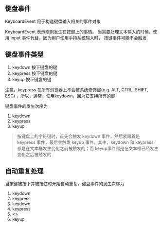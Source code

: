 
## 键盘事件
KeyboardEvent 用于构造键盘输入相关的事件对象

KeyboardEvent 表示刚刚发生在按键上的事情。 当需要处理文本输入的时候，使用 input 事件代替，因为用户使用手持系统输入时， 按键事件可能不会触发

## 键盘事件类型
1. keydown 按下键盘的键
2. keypress 按下键盘的键
3. keyup 按下键盘的键

注意，keypress 在所有浏览器上不会被系统修饰键(e.g. ALT, CTRL, SHIFT, ESC) ，所以，通常，使用keydown，因为它支持所有的键

键盘事件的发生次序为
1. keydown
2. keypress
3. keyup
> 按键盘上的字符键时，首先会触发 keydown 事件，然后紧跟着是 keypress 事件，最后会触发 keyup 事件。其中，keydown 和 keypress 都是在文本框发生变化之前被触发的；而 keyup事件则是在文本框已经发生变化之后被触发的

## 自动重复处理
当按键被按下并被按住时开始自动重复，键盘事件的发生次序为
1. keydown
2. keypress
3. keydown
4. keypress
5. <<repeating until the user releases the key>>
6. keyup